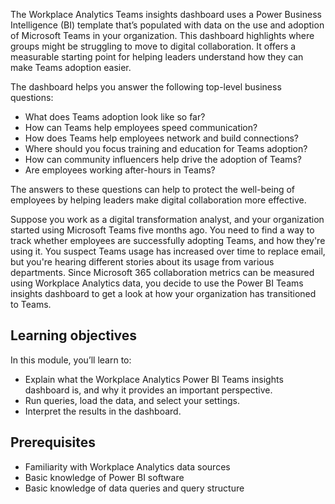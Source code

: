The Workplace Analytics Teams insights dashboard uses a Power Business Intelligence (BI) template that’s populated with data on the use and adoption of Microsoft Teams in your organization. This dashboard highlights where groups might be struggling to move to digital collaboration. It offers a measurable starting point for helping leaders understand how they can make Teams adoption easier.

The dashboard helps you answer the following top-level business questions:

- What does Teams adoption look like so far?
- How can Teams help employees speed communication?
- How does Teams help employees network and build connections?
- Where should you focus training and education for Teams adoption?
- How can community influencers help drive the adoption of Teams?
- Are employees working after-hours in Teams?

The answers to these questions can help to protect the well-being of employees by helping leaders make digital collaboration more effective. 

Suppose you work as a digital transformation analyst, and your organization started using Microsoft Teams five months ago. You need to find a way to track whether employees are successfully adopting Teams, and how they're using it. You suspect Teams usage has increased over time to replace email, but you're hearing different stories about its usage from various departments. Since Microsoft 365 collaboration metrics can be measured using Workplace Analytics data, you decide to use the Power BI Teams insights dashboard to get a look at how your organization has transitioned to Teams.

## Learning objectives  

In this module, you’ll learn to:

- Explain what the Workplace Analytics Power BI Teams insights dashboard is, and why it provides an important perspective.
- Run queries, load the data, and select your settings.
- Interpret the results in the dashboard.

## Prerequisites

- Familiarity with Workplace Analytics data sources
- Basic knowledge of Power BI software 
- Basic knowledge of data queries and query structure
